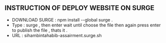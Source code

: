 ## INSTRUCTION OF DEPLOY WEBSITE ON SURGE    

- DOWNLOAD SURGE : npm install --global surge .
- Type : surge , then enter wait until choose the file then again press enter to publish the file , thats it .
- URL : sihambintahabib-assairment.surge.sh 